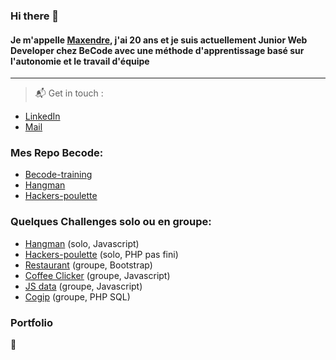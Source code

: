 ### Hi there 👋

#### Je m'appelle [Maxendre](https://www.linkedin.com/in/maxendre-martin/), j'ai 20 ans et je suis actuellement Junior Web Developer chez BeCode avec une méthode d'apprentissage basé sur l'autonomie et le travail d'équipe

---

> :mailbox_with_mail: Get in touch :
- [LinkedIn](https://www.linkedin.com/in/maxendre-martin/)
- [Mail](mailto:maxendremartin@gmail.com) 

### Mes Repo Becode: 
- [Becode-training](https://github.com/MaxendreMartin/Becode-training)
- [Hangman](https://github.com/MaxendreMartin/Hangman)
- [Hackers-poulette](https://github.com/MaxendreMartin/hackers-poulette)

### Quelques Challenges solo ou en groupe:
- [Hangman](https://maxendremartin.github.io/Hangman/) (solo, Javascript)
- [Hackers-poulette](https://hackers-poulette-contact-max.herokuapp.com/) (solo, PHP pas fini)
- [Restaurant](https://linardjeremy.github.io/restaurant-framework/) (groupe, Bootstrap)
- [Coffee Clicker](http://becode.gerardo-cella.net/CookiesClicker/) (groupe, Javascript)
- [JS data](https://linardjeremy.github.io/js-datavisualisation-challenge/) (groupe, Javascript)
- [Cogip](https://calvin-jitnaree.alwaysdata.net/COGIP-app/) (groupe, PHP SQL)

### Portfolio
🚧

